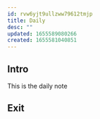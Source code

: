 ```yaml
---
id: rvw6yjt9ullzww79612tmjp
title: Daily
desc: ""
updated: 1655589080266
created: 1655581040851
---
```


## Intro

This is the daily note

## Exit
